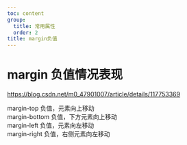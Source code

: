 ```yaml
---
toc: content
group:
  title: 常用属性
  order: 2
title: margin负值
---
```


# margin 负值情况表现

https://blog.csdn.net/m0_47901007/article/details/117753369

margin-top 负值，元素向上移动<br/>
margin-bottom 负值，下方元素向上移动<br/>
margin-left 负值，元素向左移动<br/>
margin-right 负值，右侧元素向左移动<br/>
